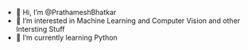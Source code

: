 - 👋 Hi, I’m @PrathameshBhatkar
- 👀 I’m interested in Machine Learning and Computer Vision and other Intersting Stuff
- 🌱 I’m currently learning Python


